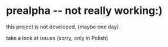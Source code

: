 prealpha -- not really working:)
======

this project is not developed. (maybe one day)

take a look at issues (sorry, only in Polish)
